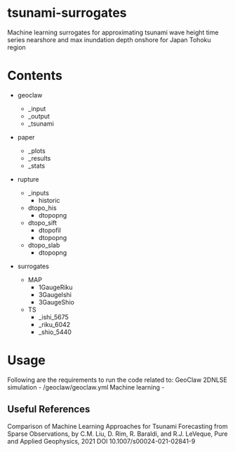 # tsunami-surrogates
Machine learning surrogates for approximating tsunami wave height time series nearshore and max inundation depth onshore for Japan Tohoku region

# Contents
- geoclaw 
  - _input
  - _output
  - _tsunami

- paper
  - _plots
  - _results
  - _stats

- rupture
  - _inputs
    - historic
  - dtopo_his
    - dtopopng
  - dtopo_sift
    - dtopofil
    - dtopopng
  - dtopo_slab
    - dtopopng

- surrogates
  - MAP
    - 1GaugeRiku
    - 3GaugeIshi
    - 3GaugeShio
  - TS
    - _ishi_5675
    - _riku_6042
    - _shio_5440

# Usage
Following are the requirements to run the code related to:
GeoClaw 2DNLSE simulation - /geoclaw/geoclaw.yml
Machine learning - 


## Useful References
Comparison of Machine Learning Approaches for Tsunami Forecasting from Sparse Observations,
by C.M. Liu, D. Rim, R. Baraldi, and R.J. LeVeque, Pure and Applied Geophysics, 2021
DOI 10.1007/s00024-021-02841-9




